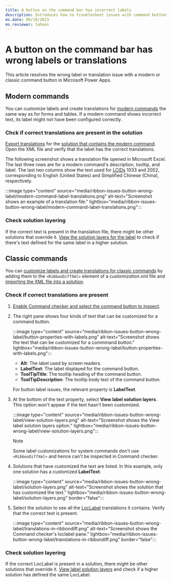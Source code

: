 ```yaml
---
title: A button on the command bar has incorrect labels
description: Introduces how to troubleshoot issues with command buttons not showing the correct label text in Microsoft Power Apps.
ms.date: 09/19/2023
ms.reviewer: tahoon
---
```

# A button on the command bar has wrong labels or translations

This article resolves the wrong label or translation issue with a modern or classic command button in Microsoft Power Apps.

## Modern commands

You can customize labels and create translations for [modern commands](/power-apps/maker/model-driven-apps/use-command-designer) the same way as for forms and tables. If a modern command shows incorrect text, its label might not have been configured correctly.

### Chck if correct translations are present in the solution

[Export translations](/power-apps/maker/model-driven-apps/translate-localizable-text) for the [solution that contains the modern command](/power-apps/maker/model-driven-apps/manage-commands-in-solutions). Open the XML file and verify that the label has the correct translations.

The following screenshot shows a translation file opened in Microsoft Excel. The last three rows are for a modern command's description, tooltip, and label. The last two columns show the text used for [LCIDs](/power-platform/admin/language-collations#language-and-associated-collation-used-with-dataverse) 1033 and 2052, corresponding to English (United States) and Simplified Chinese (China), respectively.

:::image type="content" source="media/ribbon-issues-button-wrong-label/modern-command-label-translations.png" alt-text="Screenshot shows an example of a translation file." lightbox="media/ribbon-issues-button-wrong-label/modern-command-label-translations.png":::

### Check solution layering

If the correct text is present in the translation file, there might be other solutions that override it. [View the solution layers for the label](/power-apps/maker/data-platform/solution-layers#view-the-solution-layers-for-a-component) to check if there's text defined for the same label in a higher solution.

## Classic commands

You can [customize labels and create translations for classic commands](/power-apps/developer/model-driven-apps/use-localized-labels-ribbons) by adding them to the `<RibbonDiffXml>` element of a *customization.xml* file and [importing the XML file into a solution](/power-apps/developer/model-driven-apps/export-prepare-edit-import-ribbon).

### Check if correct translations are present

1. [Enable Command checker and select the command button to inspect](/troubleshoot/power-platform/power-apps/create-and-use-apps/ribbon-issues#use-commmand-checker).
1. The right pane shows four kinds of text that can be customized for a command button.

    :::image type="content" source="media/ribbon-issues-button-wrong-label/button-properties-with-labels.png" alt-text="Screenshot shows the text that can be customized for a commmand button." lightbox="media/ribbon-issues-button-wrong-label/button-properties-with-labels.png":::

    - **Alt**: The label used by screen readers.
    - **LabelText**: The label displayed for the command button.
    - **ToolTipTitle**: The tooltip heading of the command button.
    - **ToolTipDescription**: The tooltip body text of the command button.

    For button label issues, the relevant property is **LabelText**.

1. At the bottom of the text property, select **View label solution layers**. This option won't appear if the text hasn't been customized.

    :::image type="content" source="media/ribbon-issues-button-wrong-label/view-solution-layers.png" alt-text="Screenshot shows the View label solution layers option." lightbox="media/ribbon-issues-button-wrong-label/view-solution-layers.png":::

    > [!NOTE]
    > Some label customizations for system commands don't use `<RibbonDiffXml>` and hence can't be inspected in Command checker.

1. Solutions that have customized the text are listed. In this example, only one solution has a customized **LabelText**.

    :::image type="content" source="media/ribbon-issues-button-wrong-label/solution-layers.png" alt-text="Screenshot shows the solution that has customized the text." lightbox="media/ribbon-issues-button-wrong-label/solution-layers.png" border="false":::

1. Select the solution to see all the [LocLabel](/power-apps/developer/model-driven-apps/use-localized-labels-ribbons#using-localized-labels) translations it contains. Verify that the correct text is present.

    :::image type="content" source="media/ribbon-issues-button-wrong-label/translations-in-ribbondiff.png" alt-text="Screenshot shows the Command checker's loclabel pane." lightbox="media/ribbon-issues-button-wrong-label/translations-in-ribbondiff.png" border="false":::

### Check solution layering

If the correct LocLabel is present in a solution, there might be other solutions that override it. [View label solution layers](#check-if-correct-translations-are-present) and check if a higher solution has defined the same LocLabel.
